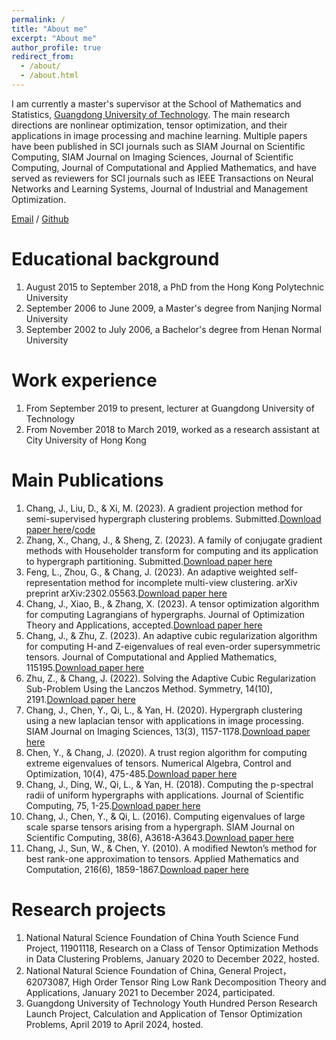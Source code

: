 ```yaml
---
permalink: /
title: "About me"
excerpt: "About me"
author_profile: true
redirect_from: 
  - /about/
  - /about.html
---
```


I am currently a master's supervisor at the School of Mathematics and Statistics, [Guangdong University of Technology](https://www.gdut.edu.cn/). The main research directions are nonlinear optimization, tensor optimization, and their applications in image processing and machine learning. Multiple papers have been published in SCI journals such as SIAM Journal on Scientific Computing, SIAM Journal on Imaging Sciences, Journal of Scientific Computing, Journal of Computational and Applied Mathematics, and have served as reviewers for SCI journals such as IEEE Transactions on Neural Networks and Learning Systems, Journal of Industrial and Management Optimization.

[Email](mailto:jychang@gdut.edu.cn) / [Github](https://github.com/jingyachang)

Educational background
======
1. August 2015 to September 2018, a PhD from the Hong Kong Polytechnic University
1. September 2006 to June 2009, a Master's degree from Nanjing Normal University
1. September 2002 to July 2006, a Bachelor's degree from Henan Normal University

Work experience
======
1. From September 2019 to present, lecturer at Guangdong University of Technology
1. From November 2018 to March 2019, worked as a research assistant at City University of Hong Kong

Main Publications
======
1. Chang, J., Liu, D., & Xi, M. (2023). A gradient projection method for semi-supervised hypergraph clustering problems. Submitted.[Download paper here](https://github.com/jingyachang/jingyachang.github.io/blob/master/_paper/paper1.pdf)/[code](https://github.com/jingyachang/A-gradient-projection-method-for-semi-supervised-even-order-hypergraph-clustering-problems)
1. Zhang, X., Chang, J., & Sheng, Z. (2023). A family of conjugate gradient methods with Householder transform for computing and its application to hypergraph partitioning. Submitted.[Download paper here](https://github.com/jingyachang/jingyachang.github.io/blob/master/_paper/paper2.pdf)
1. Feng, L., Zhou, G., & Chang, J. (2023). An adaptive weighted self-representation method for incomplete multi-view clustering. arXiv preprint arXiv:2302.05563.[Download paper here](https://github.com/jingyachang/jingyachang.github.io/blob/master/_paper/paper3.pdf)
1. Chang, J., Xiao, B., & Zhang, X. (2023). A tensor optimization algorithm for computing Lagrangians of hypergraphs. Journal of Optimization Theory and Applications, accepted.[Download paper here](https://github.com/jingyachang/jingyachang.github.io/blob/master/_paper/paper4.pdf)
1. Chang, J., & Zhu, Z. (2023). An adaptive cubic regularization algorithm for computing H-and Z-eigenvalues of real even-order supersymmetric tensors. Journal of Computational and Applied Mathematics, 115195.[Download paper here](https://github.com/jingyachang/jingyachang.github.io/blob/master/_paper/paper5.pdf)
1. Zhu, Z., & Chang, J. (2022). Solving the Adaptive Cubic Regularization Sub-Problem Using the Lanczos Method. Symmetry, 14(10), 2191.[Download paper here](https://github.com/jingyachang/jingyachang.github.io/blob/master/_paper/paper6.pdf)
1. Chang, J., Chen, Y., Qi, L., & Yan, H. (2020). Hypergraph clustering using a new laplacian tensor with applications in image processing. SIAM Journal on Imaging Sciences, 13(3), 1157-1178.[Download paper here](https://github.com/jingyachang/jingyachang.github.io/blob/master/_paper/paper7.pdf)
1. Chen, Y., & Chang, J. (2020). A trust region algorithm for computing extreme eigenvalues of tensors. Numerical Algebra, Control and Optimization, 10(4), 475-485.[Download paper here](https://github.com/jingyachang/jingyachang.github.io/blob/master/_paper/paper8.pdf)
1. Chang, J., Ding, W., Qi, L., & Yan, H. (2018). Computing the p-spectral radii of uniform hypergraphs with applications. Journal of Scientific Computing, 75, 1-25.[Download paper here](https://github.com/jingyachang/jingyachang.github.io/blob/master/_paper/paper9.pdf)
1. Chang, J., Chen, Y., & Qi, L. (2016). Computing eigenvalues of large scale sparse tensors arising from a hypergraph. SIAM Journal on Scientific Computing, 38(6), A3618-A3643.[Download paper here](https://github.com/jingyachang/jingyachang.github.io/blob/master/_paper/paper10.pdf)
1. Chang, J., Sun, W., & Chen, Y. (2010). A modified Newton’s method for best rank-one approximation to tensors. Applied Mathematics and Computation, 216(6), 1859-1867.[Download paper here](https://github.com/jingyachang/jingyachang.github.io/blob/master/_paper/paper11.pdf)

Research projects
=====
1. National Natural Science Foundation of China Youth Science Fund Project, 11901118, Research on a Class of Tensor Optimization Methods in Data Clustering Problems, January 2020 to December 2022, hosted.
1. National Natural Science Foundation of China, General Project，62073087, High Order Tensor Ring Low Rank Decomposition Theory and Applications, January 2021 to December 2024, participated.
1. Guangdong University of Technology Youth Hundred Person Research Launch Project, Calculation and Application of Tensor Optimization Problems, April 2019 to April 2024, hosted.
